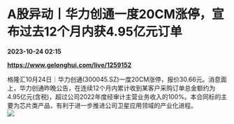# A股异动丨华力创通一度20CM涨停，宣布过去12个月内获4.95亿元订单

**2023-10-24 02:15**

**https://www.gelonghui.com/live/1259152**

格隆汇10月24日｜华力创通(300045.SZ)一度20CM涨停，报价30.66元。消息面上，华力创通昨晚公告，在连续12个月内累计收到某客户采购订单总金额约为4.95亿元(含税)，超过公司2022年度经审计主营业务收入的100%。本合同标的主要为芯片类产品，有利于进一步推进公司卫星应用领域的产业化进程。  
![](https://img5.gelonghui.com/live/c38bf-684d2e0d-18e3-4a1a-bb21-ea48e7240fb3.jpg)
